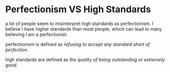 # Perfectionism VS High Standards

a lot of people seem to misinterpret high standards as perfectionism. I believe I have higher standards than most people, which can lead to many believing I am a perfectionist.

perfectionism is defined as _refusing to accept any standard short of perfection_.

high standards are defined as _the quality of being outstanding or extremely good_.
